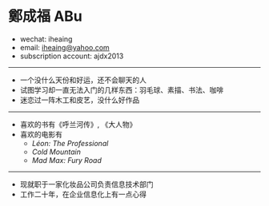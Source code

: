 # 鄭成福 ABu

 - wechat: iheaing
 - email: iheaing@yahoo.com
 - subscription account: ajdx2013

 ***

 - 一个没什么天份和好运，还不会聊天的人
 - 试图学习却一直无法入门的几样东西：羽毛球、素描、书法、咖啡
 - 迷恋过一阵木工和皮艺，没什么好作品

 ***
 - 喜欢的书有《呼兰河传》, 《大人物》
 - 喜欢的电影有
   - *Léon: The Professional*
   - *Cold Mountain*
   - *Mad Max: Fury Road*

 ***
 - 现就职于一家化妆品公司负责信息技术部门
 - 工作二十年，在企业信息化上有一点心得

